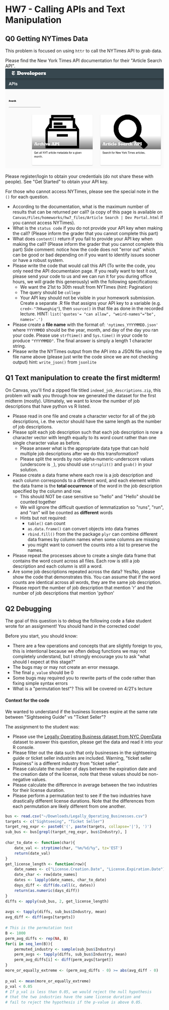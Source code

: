 # HW7 - Calling APIs and Text Manipulation


## Q0 Getting NYTimes Data
This problem is focused on using `httr` to call the NYTimes API to grab data.

Please find the New York Times API documentation for their "Article Search API".
![NYTimes API page](images/nytimes_API_page.png)

Please register/login to obtain your credentials (do not share these with people).
See "Get Started" to obtain your API key.

For those who cannot access NYTimes, please see the special note in the `()` for each question.

- According to the documentation, what is the maximum number of results that can be
  returned per call? (a copy of this page is available on `Canvas/Files/homeworks/hw7_files/Article Search | Dev Portal.html`
  if you cannot access NYTimes).
- What is the `status code` if you do not provide your API key when making the call? (Please inform the grader that you cannot complete this part)
- What does `content()` return if you fail to provide your API key when making the call? (Please inform the grader that you cannot complete this part)
  Side comment: notice how the code does not "error out" which can be good or bad depending on if you want to
  identify issues sooner or have a robust system.
- Please write the code that would call this API (To write the code, you only need the API
  documentaion page. If you really want to test it out, please send your code to us and we can run it
  for you during office hours, we will grade this generously) with the following specifications:
  - We want the 21st to 30th result from NYTimes (hint: Pagination)
  - The query should be `college`
  - Your API key should not be visible in your homework submission. Create a separate
    .R file that assigns your API key to a variable (e.g. `cred<-"7Hkwoghiq"`), then `source()` in that
    file as done in the recorded lecture.
  HINT: `list('quotes'= "can allow", "weird-names"="be", names='.')`
- Please create a **file name** with the format of: `'nytimes_YYYYMMDD.json'` where `YYYYMMDD` should
  be the year, month, and day of the day you ran your code. Please use `strftime()`
  and `Sys.time()` in your code to produce `"YYYYMMDD"`. The final answer is simply a length 1 character string.
- Please write the NYTimes output from the API into a JSON file using the file name above
  (please just write the code since we are not checking output) hint: `write_json()` from `jsonlite`

## Q1 Text manipulation to create the first midterm!
On Canvas, you'll find a zipped file titled `indeed_job_descriptions.zip`, this problem will walk you through how we generated the dataset
for the first midterm (mostly). Ultimately, we want to know the number of job descriptions that have python vs R listed.

- Please read in one file and create a character vector for all of the job descriptions, i.e. the vector should have
  the same length as the number of job descriptions.
- Please split each job description such that each job description is now a character vector with length equally
  to its word count rather than one single character value as before.
  - Please answer what is the appropriate data type that can hold multiple job descriptions after we do this transformation?
  - Please split the words by non-alpha-numeric-underscore values (underscore is `_`), you should use
    `strsplit()` and `gsub()` in your solution.
- Please create a data frame where each row is a job description and each column corresponds to a different word, and each
  element within the data frame is the **total occurrence** of the word in the job description specified by the column and row.
  - This should NOT be case sensitive so "hello" and "Hello" should be counted together
  - We will ignore the difficult question of lemmatization so "runs", "run", and "ran" will be counted as **different** words
  - Hints but not required:
    - `table()` can count
    - `as.data.frame()` can convert objects into data frames
    - `rbind.fill()` from the the package `plyr` can combine different data frames by column names when some columns are missing
    - you might want to convert the counts into a list to preserve the names.
- Please repeat the processes above to create a single data frame that contains the word count across all files. Each row is still
  a job description and each column is still a word.
- Are some job descriptions repeated across the data? Yes/No, please show the code that demonstrates this. You can assume that
  if the word counts are identical across all words, they are the same job description.
- Please report the number of job description that mention 'r' and the number of job descriptions that mention 'python'


## Q2 Debugging
The goal of this question is to debug the following code a fake student wrote for an assignment!
You should hand in the corrected code!

Before you start, you should know:
- There are a few operations and concepts that are slightly foreign to you, this is intentional because we often debug
  functions we may not completely understand, but I strongly encourage you to ask "what should I expect at this stage?"
- The bugs may or may not create an error message.
- The final `p_value` should be 0
- Some bugs may required you to rewrite parts of the code rather than fixing simple syntax errors
- What is a "permutation test"? This will be covered on 4/21's lecture

#### Context for the code
We wanted to understand if the business licenses expire at the same rate between "Sightseeing Guide" vs "Ticket Seller"?

The assignment to the student was:
- Please use the [Legally Operating Business dataset from NYC OpenData](https://data.cityofnewyork.us/Business/Legally-Operating-Businesses/w7w3-xahh)
  dataset to answer this question, please get the data and read it into your R console.
- Please filter out the data such that only businesses in the sightseeing guide or ticket seller industries are included.
  Warning, "ticket seller business" is a different industry from "ticket seller".
- Please calculate the number of days between the expiration date and the creation date of the license, note that these values should be non-negative values.
- Please calculate the difference in average between the two industries for their license duration.
- Please perform a permutation test to see if the two industries have drastically different license durations.
  Note that the differences from each permutation are likely different from one another.

```r
bus <- read.csv("~/Downloads/Legally_Operating_Businesses.csv")
targets <- c("Sightseeing", "Ticket Seller")
target_reg_expr <- paste0('(', paste(targets, collapse='|'), ')')
sub_bus <- bus[grepl(target_reg_expr, bus$Industry), ]

char_to_date <- function(char){
    date_val <- strptime(char, "%m/%d/%y", tz='EST')
    return(date_val)
}
get_license_length <- function(row){
    date_names <- c("License.Creation.Date", "License.Expiration.Date")
    date_char <- row[date_names]
    dates <- lapply(date_names, char_to_date)
    days_diff <- diff(do.call(c, dates))
    return(as.numeric(days_diff))
}
diffs <- apply(sub_bus, 2, get_license_length)

avgs <- tapply(diffs, sub_bus$Industry, mean)
avg_diff <- diff(avgs[targets])

# This is the permutation test
B <- 1000
perm_avg_diffs <- rep(NA, B)
for(i in seq_len(B)){
    permuted_industry <- sample(sub_bus$Industry)
    perm_avgs <- tapply(diffs, sub_bus$Industry, mean)
    perm_avg_diffs[i] <- diff(perm_avgs[target])
}
more_or_equally_extreme <- (perm_avg_diffs - 0) >= abs(avg_diff - 0)

p_val <- mean(more_or_equally_extreme)
p_val < 0.05
# If p_val is less than 0.05, we would reject the null hypothesis
# that the two industries have the same license duration and
# fail to reject the hypothesis if the p-value is above 0.05.
```
